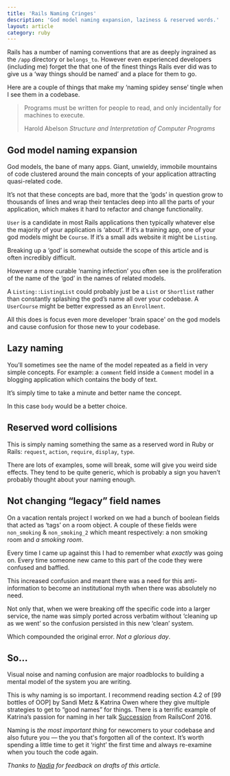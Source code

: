 ```yaml
---
title: 'Rails Naming Cringes'
description: 'God model naming expansion, laziness & reserved words.'
layout: article
category: ruby
---
```


Rails has a number of naming conventions that are as deeply ingrained as the `/app` directory or `belongs_to`. However even experienced developers (including me) forget the that one of the finest things Rails ever did was to give us a ‘way things should be named’ and a place for them to go.

Here are a couple of things that make my ‘naming spidey sense’ tingle when I see them in a codebase.

<blockquote class="blockquote">
  <p class="mb-0">Programs must be written for people to read, and only incidentally for machines to execute.</p>
  <footer class="blockquote-footer">Harold Abelson <cite title="Source Title">Structure and Interpretation of Computer Programs</cite></footer>
</blockquote>

## God model naming expansion

God models, the bane of many apps. Giant, unwieldy, immobile mountains of code clustered around the main concepts of your application attracting quasi-related code.

It’s not that these concepts are bad, more that the ‘gods’ in question grow to thousands of lines and wrap their tentacles deep into all the parts of your application, which makes it hard to refactor and change functionality.

`User` is a candidate in most Rails applications then typically whatever else the majority of your application is ‘about’. If it’s a training app, one of your god models might be `Course`. If it’s a small ads website it might be `Listing`.

Breaking up a ‘god’ is somewhat outside the scope of this article and is often incredibly difficult.

However a more curable ‘naming infection’ you often see is the proliferation of the name of the ‘god’ in the names of related models.

A `Listing::ListingList` could probably just be a `List` or `Shortlist` rather than constantly splashing the god’s name all over your codebase. A `UserCourse` might be better expressed as an `Enrollment`.

All this does is focus even more developer 'brain space' on the god models and cause confusion for those new to your codebase.


## Lazy naming

You’ll sometimes see the name of the model repeated as a field in very simple concepts. For example: a `comment` field inside a `Comment` model in a blogging application which contains the body of text.

It’s simply time to take a minute and better name the concept.

In this case `body` would be a better choice.


## Reserved word collisions

This is simply naming something the same as a reserved word in Ruby or Rails: `request`, `action`, `require`, `display`, `type`.

There are lots of examples, some will break, some will give you weird side effects. They tend to be quite generic, which is probably a sign you haven’t probably thought about your naming enough.


## Not changing “legacy” field names

On a vacation rentals project I worked on we had a bunch of boolean fields that acted as ‘tags’ on a room object. A couple of these fields were `non_smoking` & `non_smoking_2` which meant respectively: a non smoking room and _a smoking room_.

Every time I came up against this I had to remember what _exactly_ was going on. Every time someone new came to this part of the code they were confused and baffled.

This increased confusion and meant there was a need for this anti-information to become an institutional myth when there was absolutely no need.

Not only that, when we were breaking off the specific code into a larger service, the name was simply ported across verbatim without ‘cleaning up as we went’ so the confusion persisted in this new ‘clean’ system.

Which compounded the original error. _Not a glorious day_.


## So…

Visual noise and naming confusion are major roadblocks to building a mental model of the system you are writing.

This is why naming is so important. I recommend reading section 4.2 of [99 bottles of OOP] by Sandi Metz & Katrina Owen where they give multiple strategies to get to “good names” for things. There is a terrific example of Katrina’s passion for naming in her talk [Succession](http://www.confreaks.tv/videos/railsconf2016-succession) from RailsConf 2016.

Naming is _the most important thing_ for newcomers to your codebase and also future you — the you that's forgotten all of the context. It’s worth spending a little time to get it ‘right’ the first time and always re-examine when you touch the code again.

_Thanks to [Nadia](https://twitter.com/nodunayo) for feedback on drafts of this article._
